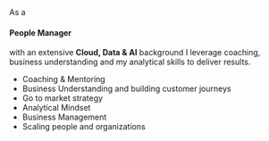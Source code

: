 <div>As a <h4>People Manager</h4> with an extensive <strong>Cloud, Data & AI</strong> background I leverage coaching, business understanding and my analytical skills to deliver results.</div>

- Coaching & Mentoring
- Business Understanding and building customer journeys
- Go to market strategy
- Analytical Mindset
- Business Management
- Scaling people and organizations